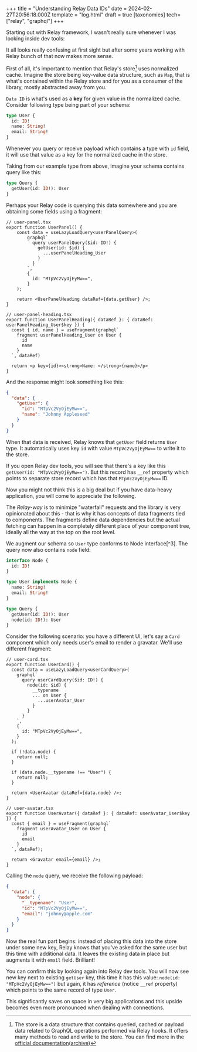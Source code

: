 +++
title = "Understanding Relay Data IDs"
date = 2024-02-27T20:56:18.000Z
template = "log.html"
draft = true
[taxonomies]
tech=["relay", "graphql"]
+++

Starting out with Relay framework, I wasn't really sure whenever I was looking inside dev tools:

It all looks really confusing at first sight but after some years working with Relay bunch of that now makes more sense.

First of all, it's important to mention that Relay's store[^1] uses normalized cache. Imagine the store being key-value data structure, such as `Map`, that is what's contained within the Relay store and for you as a consumer of the library, mostly abstracted away from you.

`Data ID` is what's used as a **key** for given value in the normalized cache. Consider following type being part of your schema:

```graphql
type User {
  id: ID!
  name: String!
  email: String!
}
```

Whenever you query or receive payload which contains a type with `id` field, it will use that value as a key for the normalized cache in the store.

Taking from our example type from above, imagine your schema contains query like this:

```graphql
type Query {
  getUser(id: ID!): User
}
```

Perhaps your Relay code is querying this data somewhere and you are obtaining some fields using a fragment:

```tsx
// user-panel.tsx
export function UserPanel() {
    const data = useLazyLoadQuery<userPanelQuery>(
        graphql`
          query userPanelQuery($id: ID!) {
            getUser(id: $id) {
              ...userPanelHeading_User
            }
          }
        `,
        {
          id: "MTpVc2VyOjEyMw==",
        }
    );

    return <UserPanelHeading dataRef={data.getUser} />;
}

// user-panel-heading.tsx
export function UserPanelHeading({ dataRef }: { dataRef: userPanelHeading_User$key }) {
  const { id, name } = useFragment(graphql`
    fragment userPanelHeading_User on User {
      id
      name
    }
  `, dataRef)

  return <p key={id}><strong>Name: </strong>{name}</p>
}
```

And the response might look something like this:

```json
{
  "data": {
    "getUser": {
      "id": "MTpVc2VyOjEyMw==",
      "name": "Johnny Appleseed"
    }
  }
}
```

When that data is received, Relay knows that `getUser` field returns `User` type. It automatically uses key `id` with value `MTpVc2VyOjEyMw==` to write it to the store.

If you open Relay dev tools, you will see that there's a key like this `getUser(id: "MTpVc2VyOjEyMw==")`. But this record has `__ref` property which points to separate store record which has that `MTpVc2VyOjEyMw==` ID.

Now you might not think this is a big deal but if you have data-heavy application, you will come to appreciate the following.

The _Relay-way_ is to minimize "waterfall" requests and the library is very opinionated about this - that is why it has concepts of data fragments tied to components. The fragments define data dependencies but the actual fetching can happen in a completely different place of your component tree, ideally all the way at the top on the root level.

We augment our schema so `User` type conforms to Node interface[^3]. The query now also contains `node` field:

```graphql
interface Node {
  id: ID!
}

type User implements Node {
  name: String!
  email: String!
}

type Query {
  getUser(id: ID!): User
  node(id: ID!): User
}
```

Consider the following scenario: you have a different UI, let's say a `Card` component which only needs user's email to render a gravatar. We'll use different fragment:

```tsx
// user-card.tsx
export function UserCard() {
  const data = useLazyLoadQuery<userCardQuery>(
    graphql`
      query userCardQuery($id: ID!) {
        node(id: $id) {
          __typename
          ... on User {
            ...userAvatar_User
          }
        }
      }
    `,
    {
      id: "MTpVc2VyOjEyMw==",
    }
  );

  if (!data.node) {
    return null;
  }

  if (data.node.__typename !== "User") {
    return null;
  }

  return <UserAvatar dataRef={data.node} />;
}

// user-avatar.tsx
export function UserAvatar({ dataRef }: { dataRef: userAvatar_User$key }) {
  const { email } = useFragment(graphql`
    fragment userAvatar_User on User {
      id
      email
    }
  `, dataRef);

  return <Gravatar email={email} />;
}
```

Calling the `node` query, we receive the following payload:

```json
{
  "data": {
    "node": {
      "__typename": "User",
      "id": "MTpVc2VyOjEyMw==",
      "email": "johnny@apple.com"
    }
  }
}
```

Now the real fun part begins: instead of placing this data into the store under some new key, Relay knows that you've asked for the same user but this time with additional data. It leaves the existing data in place but augments it with `email` field. Brilliant!

You can confirm this by looking again into Relay dev tools. You will now see new key next to existing `getUser` key, this time it has this value: `node(id: "MTpVc2VyOjEyMw==")` but again, it has *reference* (notice `__ref` property) which points to the same record of type `User`.

This significantly saves on space in very big applications and this upside becomes even more pronounced when dealing with connections.

[^1]: The store is a data structure that contains queried, cached or payload data related to GraphQL operations performed via Relay hooks. It offers many methods to read and write to the store. You can find more  in the [official documentation](https://relay.dev/docs/api-reference/store/)([archive](https://web.archive.org/web/20240227201914/https://relay.dev/docs/api-reference/store/))
[^2]: TBD
